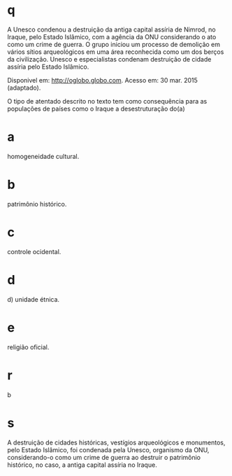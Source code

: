 # q
A Unesco condenou a destruição da antiga capital assíria de Nimrod, no Iraque, pelo Estado Islâmico, com a agência da ONU considerando o ato como um crime de guerra. O grupo iniciou um processo de demolição em vários sítios arqueológicos em uma área reconhecida como um dos berços da civilização. Unesco e especialistas condenam destruição de cidade assíria pelo Estado Islâmico.

Disponivel em: http://oglobo.globo.com. Acesso em: 30 mar. 2015 (adaptado).

O tipo de atentado descrito no texto tem como consequência para as populações de países como o Iraque a desestruturação do(a)

# a
homogeneidade cultural.

# b
patrimônio histórico.

# c
controle ocidental.

# d
d) unidade étnica.

# e
religião oficial.

# r
b

# s
A destruição de cidades históricas, vestígios arqueológicos e monumentos, pelo Estado Islâmico, foi condenada pela Unesco, organismo da ONU, considerando-o como um crime de guerra ao destruir o patrimônio histórico, no caso, a antiga capital assíria no Iraque.
